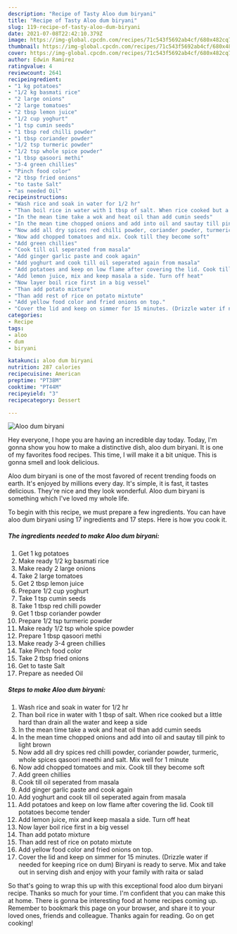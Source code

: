 ```yaml
---
description: "Recipe of Tasty Aloo dum biryani"
title: "Recipe of Tasty Aloo dum biryani"
slug: 119-recipe-of-tasty-aloo-dum-biryani
date: 2021-07-08T22:42:10.379Z
image: https://img-global.cpcdn.com/recipes/71c543f5692ab4cf/680x482cq70/aloo-dum-biryani-recipe-main-photo.jpg
thumbnail: https://img-global.cpcdn.com/recipes/71c543f5692ab4cf/680x482cq70/aloo-dum-biryani-recipe-main-photo.jpg
cover: https://img-global.cpcdn.com/recipes/71c543f5692ab4cf/680x482cq70/aloo-dum-biryani-recipe-main-photo.jpg
author: Edwin Ramirez
ratingvalue: 4
reviewcount: 2641
recipeingredient:
- "1 kg potatoes"
- "1/2 kg basmati rice"
- "2 large onions"
- "2 large tomatoes"
- "2 tbsp lemon juice"
- "1/2 cup yoghurt"
- "1 tsp cumin seeds"
- "1 tbsp red chilli powder"
- "1 tbsp coriander powder"
- "1/2 tsp turmeric powder"
- "1/2 tsp whole spice powder"
- "1 tbsp qasoori methi"
- "3-4 green chillies"
- "Pinch food color"
- "2 tbsp fried onions"
- "to taste Salt"
- "as needed Oil"
recipeinstructions:
- "Wash rice and soak in water for 1/2 hr"
- "Than boil rice in water with 1 tbsp of salt. When rice cooked but a little hard than drain all the water and keep a side"
- "In the mean time take a wok and heat oil than add cumin seeds"
- "In the mean time chopped onions and add into oil and sautay till pink to light brown"
- "Now add all dry spices red chilli powder, coriander powder, turmeric, whole spices qasoori meethi and salt. Mix well for 1 minute"
- "Now add chopped tomatoes and mix. Cook till they become soft"
- "Add green chillies"
- "Cook till oil seperated from masala"
- "Add ginger garlic paste and cook again"
- "Add yoghurt and cook till oil seperated again from masala"
- "Add potatoes and keep on low flame after covering the lid. Cook till potatoes become tender"
- "Add lemon juice, mix and keep masala a side. Turn off heat"
- "Now layer boil rice first in a big vessel"
- "Than add potato mixture"
- "Than add rest of rice on potato mixtute"
- "Add yellow food color and fried onions on top."
- "Cover the lid and keep on simmer for 15 minutes. (Drizzle water if needed for keeping rice on dum) Biryani is ready to serve. Mix and take out in serving dish and enjoy with your family with raita or salad"
categories:
- Recipe
tags:
- aloo
- dum
- biryani

katakunci: aloo dum biryani 
nutrition: 287 calories
recipecuisine: American
preptime: "PT38M"
cooktime: "PT44M"
recipeyield: "3"
recipecategory: Dessert

---
```



![Aloo dum biryani](https://img-global.cpcdn.com/recipes/71c543f5692ab4cf/680x482cq70/aloo-dum-biryani-recipe-main-photo.jpg)

Hey everyone, I hope you are having an incredible day today. Today, I'm gonna show you how to make a distinctive dish, aloo dum biryani. It is one of my favorites food recipes. This time, I will make it a bit unique. This is gonna smell and look delicious.

Aloo dum biryani is one of the most favored of recent trending foods on earth. It's enjoyed by millions every day. It's simple, it is fast, it tastes delicious. They're nice and they look wonderful. Aloo dum biryani is something which I've loved my whole life.




To begin with this recipe, we must prepare a few ingredients. You can have aloo dum biryani using 17 ingredients and 17 steps. Here is how you cook it.

<!--inarticleads1-->

##### The ingredients needed to make Aloo dum biryani:

1. Get 1 kg potatoes
1. Make ready 1/2 kg basmati rice
1. Make ready 2 large onions
1. Take 2 large tomatoes
1. Get 2 tbsp lemon juice
1. Prepare 1/2 cup yoghurt
1. Take 1 tsp cumin seeds
1. Take 1 tbsp red chilli powder
1. Get 1 tbsp coriander powder
1. Prepare 1/2 tsp turmeric powder
1. Make ready 1/2 tsp whole spice powder
1. Prepare 1 tbsp qasoori methi
1. Make ready 3-4 green chillies
1. Take Pinch food color
1. Take 2 tbsp fried onions
1. Get to taste Salt
1. Prepare as needed Oil




<!--inarticleads2-->

##### Steps to make Aloo dum biryani:

1. Wash rice and soak in water for 1/2 hr
1. Than boil rice in water with 1 tbsp of salt. When rice cooked but a little hard than drain all the water and keep a side
1. In the mean time take a wok and heat oil than add cumin seeds
1. In the mean time chopped onions and add into oil and sautay till pink to light brown
1. Now add all dry spices red chilli powder, coriander powder, turmeric, whole spices qasoori meethi and salt. Mix well for 1 minute
1. Now add chopped tomatoes and mix. Cook till they become soft
1. Add green chillies
1. Cook till oil seperated from masala
1. Add ginger garlic paste and cook again
1. Add yoghurt and cook till oil seperated again from masala
1. Add potatoes and keep on low flame after covering the lid. Cook till potatoes become tender
1. Add lemon juice, mix and keep masala a side. Turn off heat
1. Now layer boil rice first in a big vessel
1. Than add potato mixture
1. Than add rest of rice on potato mixtute
1. Add yellow food color and fried onions on top.
1. Cover the lid and keep on simmer for 15 minutes. (Drizzle water if needed for keeping rice on dum) Biryani is ready to serve. Mix and take out in serving dish and enjoy with your family with raita or salad




So that's going to wrap this up with this exceptional food aloo dum biryani recipe. Thanks so much for your time. I'm confident that you can make this at home. There is gonna be interesting food at home recipes coming up. Remember to bookmark this page on your browser, and share it to your loved ones, friends and colleague. Thanks again for reading. Go on get cooking!
